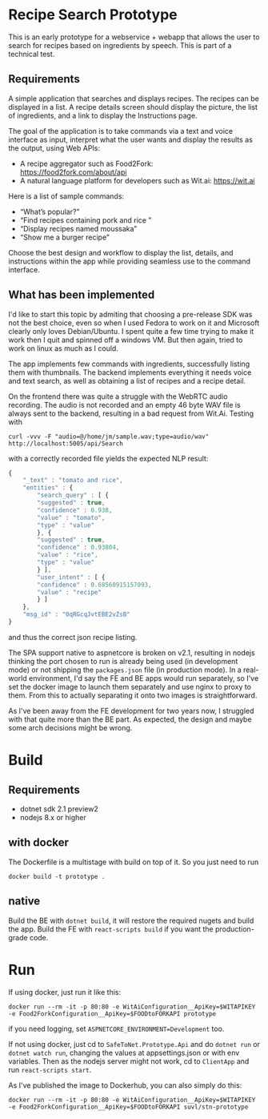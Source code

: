 # Recipe Search Prototype

This is an early prototype for a webservice + webapp that allows the user to search for 
recipes based on ingredients by speech. This is part of a technical test.

## Requirements

A simple application that searches and displays recipes. The recipes can be displayed in a list. A recipe
details screen should display the picture, the list of ingredients, and a link to display the Instructions page.

The goal of the application is to take commands via a text and voice interface as input, interpret what the
user wants and display the results as the output, using Web APIs:

* A recipe aggregator such as Food2Fork: https://food2fork.com/about/api
* A natural language platform for developers such as Wit.ai: https://wit.ai

Here is a list of sample commands:
* “What’s popular?”
* “Find recipes containing pork and rice ”
* “Display recipes named moussaka”
* “Show me a burger recipe”

Choose the best design and workflow to display the list, details, and instructions within the app while
providing seamless use to the command interface.

## What has been implemented

I'd like to start this topic by admiting that choosing a pre-release SDK was not the best choice, even so when
I used Fedora to work on it and Microsoft clearly only loves Debian/Ubuntu. I spent quite a few time trying to 
make it work then I quit and spinned off a windows VM. But then again, tried to work on linux as much as I could.

The app implements few commands with ingredients, successfully listing them with thumbnails. The backend implements
everything it needs voice and text search, as well as obtaining a list of recipes and a recipe detail. 

On the frontend there was quite a struggle with the WebRTC audio recording. The audio is not recorded and an empty
46 byte WAV file is always sent to the backend, resulting in a bad request from Wit.Ai. Testing with

` curl -vvv -F "audio=@/home/jm/sample.wav;type=audio/wav" http://localhost:5005/api/Search `

with a correctly recorded file yields the expected NLP result:

```javascript
{
    "_text" : "tomato and rice",
    "entities" : {
        "search_query" : [ {
        "suggested" : true,
        "confidence" : 0.938,
        "value" : "tomato",
        "type" : "value"
        }, {
        "suggested" : true,
        "confidence" : 0.93804,
        "value" : "rice",
        "type" : "value"
        } ],
        "user_intent" : [ {
        "confidence" : 0.68560915157093,
        "value" : "recipe"
        } ]
    },
    "msg_id" : "0qRGcqJvtEBE2vZsB"
}
```

and thus the correct json recipe listing. 

The SPA support native to aspnetcore is broken on v2.1, resulting in nodejs thinking the port chosen to run
is already being used (in development mode) or not shipping the `packages.json` file (in production mode). 
In a real-world environment, I'd say the FE and BE apps would run separately, so I've set the docker image
to launch them separately and use nginx to proxy to them. From this to actually separating it onto two images
is straightforward.

As I've been away from the FE development for two years now, I struggled with that quite more than the BE part. 
As expected, the design and maybe some arch decisions might be wrong. 

# Build

## Requirements

* dotnet sdk 2.1 preview2 
* nodejs 8.x or higher

## with docker

The Dockerfile is a multistage with build on top of it. So you just need to run

`docker build -t prototype .`

## native

Build the BE with `dotnet build`, it will restore the required nugets and build the app. Build the FE with `react-scripts build`
if you want the production-grade code.

# Run

If using docker, just run it like this:

`docker run --rm -it -p 80:80 -e WitAiConfiguration__ApiKey=$WITAPIKEY -e Food2ForkConfiguration__ApiKey=$FOODtoFORKAPI prototype` 

if you need logging, set `ASPNETCORE_ENVIRONMENT=Development` too.

If not using docker, just cd to `SafeToNet.Prototype.Api` and do `dotnet run` or `dotnet watch run`, changing the values at 
appsettings.json or with env variables. Then as the nodejs server might not work, cd to `ClientApp` and run `react-scripts start`.

As I've published the image to Dockerhub, you can also simply do this:

`docker run --rm -it -p 80:80 -e WitAiConfiguration__ApiKey=$WITAPIKEY -e Food2ForkConfiguration__ApiKey=$FOODtoFORKAPI suvl/stn-prototype` 